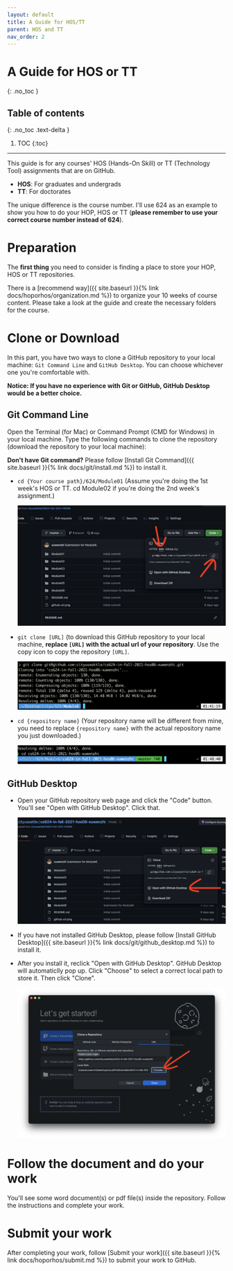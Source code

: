 ```yaml
---
layout: default
title: A Guide for HOS/TT
parent: HOS and TT
nav_order: 2
---
```


# A Guide for HOS or TT
{: .no_toc }

## Table of contents
{: .no_toc .text-delta }

1. TOC
{:toc}

---


This guide is for any courses' HOS (Hands-On Skill) or TT (Technology Tool) assignments that are on GitHub.

* **HOS**: For graduates and undergrads
* **TT**: For doctorates

The unique difference is the course number. I'll use 624 as an example to show you how to do your HOP, HOS or TT (**please remember to use your correct course number instead of 624**).

# Preparation

The **first thing** you need to consider is finding a place to store your HOP, HOS or TT repositories.

There is a [recommend way]({{ site.baseurl }}{% link docs/hoporhos/organization.md %}) to organize your 10 weeks of course content. Please take a look at the guide and create the necessary folders for the course.

# Clone or Download

In this part, you have two ways to clone a GitHub repository to your local machine: `Git Command Line` and `GitHub Desktop`. You can choose whichever one you're comfortable with.

**Notice: If you have no experience with Git or GitHub, GitHub Desktop would be a better choice.**

## Git Command Line

Open the Terminal (for Mac) or Command Prompt (CMD for Windows) in your local machine. Type the following commands to clone the repository (download the repository to your local machine):

**Don't have Git command?** Please follow [Install Git Command]({{ site.baseurl }}{% link docs/git/install.md %}) to install it.

* `cd {Your course path}/624/Module01` (Assume you're doing the 1st week's HOS or TT. cd Module02 if you're doing the 2nd week's assignment.)

  ![HOP andHOS organized sturcture](/assets/images/hoporhos/guide/hos-readme-sample.png)

* `git clone [URL]` (to download this GitHub repository to your local machine, **replace `[URL]` with the actual url of your repository**. Use the copy icon to copy the repository `[URL]`.

  ![HOS organized sturcture](/assets/images/hoporhos/guide/hos-readme-clone.png)

* `cd {repository name}` (Your repository name will be different from mine, you need to replace `{repository name}` with the actual repository name you just downloaded.)

  ![ddHOS organized sturcture](/assets/images/hoporhos/guide/hos-readme-cd.png)

## GitHub Desktop

* Open your GitHub repository web page and click the "Code" button. You'll see "Open with GitHub Desktop". Click that.

  ![hos-readme-clone-desktop.png](/assets/images/hoporhos/guide/hos-readme-clone-desktop.png)

* If you have not installed GitHub Desktop, please follow [Install GitHub Desktop]({{ site.baseurl }}{% link docs/git/github_desktop.md %}) to install it.

* After you install it, reclick "Open with GitHub Desktop". GitHub Desktop will automaticlly pop up. Click "Choose" to select a correct local path to store it. Then click "Clone".

  ![GitHub-desktop-clone.png](/assets/images/hoporhos/guide/github-desktop-clone.png)

# Follow the document and do your work

You'll see some word document(s) or pdf file(s) inside the repository. Follow the instructions and complete your work.


# Submit your work

After completing your work, follow [Submit your work]({{ site.baseurl }}{% link docs/hoporhos/submit.md %}) to submit your work to GitHub.

